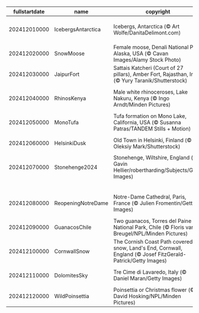 |fullstartdate|name|copyright|title|image|
|--|--|--|--|--|
202412010000|IcebergsAntarctica|Icebergs, Antarctica (© Art Wolfe/DanitaDelimont.com)|Protecting the last great wilderness|![](/en-GB/2024/12/202412010000IcebergsAntarctica.jpg)|
202412020000|SnowMoose|Female moose, Denali National Park, Alaska, USA (© Cavan Images/Alamy Stock Photo)|A wild stare|![](/en-GB/2024/12/202412020000SnowMoose.jpg)|
202412030000|JaipurFort|Sattais Katcheri (Court of 27 pillars), Amber Fort, Rajasthan, India (© Yury Taranik/Shutterstock)|A pillared legacy|![](/en-GB/2024/12/202412030000JaipurFort.jpg)|
202412040000|RhinosKenya|Male white rhinoceroses, Lake Nakuru, Kenya (© Ingo Arndt/Minden Pictures)|On the frontline of extinction|![](/en-GB/2024/12/202412040000RhinosKenya.jpg)|
202412050000|MonoTufa|Tufa formation on Mono Lake, California, USA (© Susanna Patras/TANDEM Stills + Motion)|The rise of tufa|![](/en-GB/2024/12/202412050000MonoTufa.jpg)|
202412060000|HelsinkiDusk|Old Town in Helsinki, Finland (© Oleksiy Mark/Shutterstock)|Happy birthday, Finland!|![](/en-GB/2024/12/202412060000HelsinkiDusk.jpg)|
202412070000|Stonehenge2024|Stonehenge, Wiltshire, England (© Gavin Hellier/robertharding/Subjects/Getty Images)|The riddle of the stones|![](/en-GB/2024/12/202412070000Stonehenge2024.jpg)|
||||![](/en-GB/2024/12/.jpg)|
202412080000|ReopeningNotreDame|Notre-Dame Cathedral, Paris, France (© Julien Fromentin/Getty Images)|The comeback of Notre-Dame|![](/en-GB/2024/12/202412080000ReopeningNotreDame.jpg)|
202412090000|GuanacosChile|Two guanacos, Torres del Paine National Park, Chile (© Floris van Breugel/NPL/Minden Pictures)|Attitude and altitude|![](/en-GB/2024/12/202412090000GuanacosChile.jpg)|
202412100000|CornwallSnow|The Cornish Coast Path covered in snow, Land's End, Cornwall, England (© Josef FitzGerald-Patrick/Getty Images)|The end? Not quite.|![](/en-GB/2024/12/202412100000CornwallSnow.jpg)|
202412110000|DolomitesSky|Tre Cime di Lavaredo, Italy (© Daniel Maran/Getty Images)|The triumphant trio|![](/en-GB/2024/12/202412110000DolomitesSky.jpg)|
202412120000|WildPoinsettia|Poinsettia or Christmas flower (© David Hosking/NPL/Minden Pictures)|'Red-y' for the holidays|![](/en-GB/2024/12/202412120000WildPoinsettia.jpg)|
